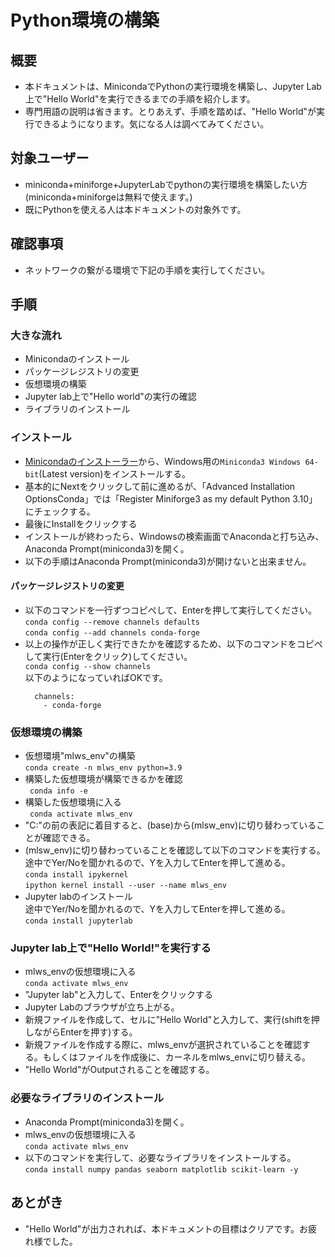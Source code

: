 # Python環境の構築

## 概要
- 本ドキュメントは、MinicondaでPythonの実行環境を構築し、Jupyter Lab上で"Hello World"を実行できるまでの手順を紹介します。
- 専門用語の説明は省きます。とりあえず、手順を踏めば、"Hello World"が実行できるようになります。気になる人は調べてみてください。

## 対象ユーザー
- miniconda+miniforge+JupyterLabでpythonの実行環境を構築したい方(miniconda+miniforgeは無料で使えます。)
- 既にPythonを使える人は本ドキュメントの対象外です。

## 確認事項
- ネットワークの繋がる環境で下記の手順を実行してください。

## 手順
### 大きな流れ
- Minicondaのインストール
- パッケージレジストリの変更
- 仮想環境の構築
- Jupyter lab上で"Hello world"の実行の確認
- ライブラリのインストール
### インストール
- [Minicondaのインストーラー](https://docs.conda.io/en/latest/miniconda.html#windows-installers)から、Windows用の`Miniconda3 Windows 64-bit`(Latest version)をインストールする。
- 基本的にNextをクリックして前に進めるが、「Advanced Installation OptionsConda」では「Register Miniforge3 as my default Python 3.10」にチェックする。
- 最後にInstallをクリックする
- インストールが終わったら、Windowsの検索画面でAnacondaと打ち込み、Anaconda Prompt(miniconda3)を開く。
- 以下の手順はAnaconda Prompt(miniconda3)が開けないと出来ません。
#### パッケージレジストリの変更
- 以下のコマンドを一行ずつコピぺして、Enterを押して実行してください。<br>
```conda config --remove channels defaults```<br>
```conda config --add channels conda-forge```<br>
- 以上の操作が正しく実行できたかを確認するため、以下のコマンドをコピペして実行(Enterをクリック)してください。<br>
```conda config --show channels```<br>
以下のようになっていればOKです。
  ```
    channels:
      - conda-forge
  ```
### 仮想環境の構築
- 仮想環境"mlws_env"の構築<br>
```conda create -n mlws_env python=3.9```
- 構築した仮想環境が構築できるかを確認<br>
``` conda info -e```
- 構築した仮想環境に入る<br>
``` conda activate mlws_env```
- "C:"の前の表記に着目すると、(base)から(mlsw_env)に切り替わっていることが確認できる。
- (mlsw_env)に切り替わっていることを確認して以下のコマンドを実行する。<br>途中でYer/Noを聞かれるので、Yを入力してEnterを押して進める。<br>
``` conda install ipykernel ```<br>
```ipython kernel install --user --name mlws_env  ```
- Jupyter labのインストール<br>途中でYer/Noを聞かれるので、Yを入力してEnterを押して進める。<br>
```conda install jupyterlab```
### Jupyter lab上で"Hello World!"を実行する
- mlws_envの仮想環境に入る<br>
``` conda activate mlws_env ```
- "Jupyter lab"と入力して、Enterをクリックする
- Jupyter Labのブラウザが立ち上がる。
- 新規ファイルを作成して、セルに"Hello World"と入力して、実行(shiftを押しながらEnterを押す)する。
- 新規ファイルを作成する際に、mlws_envが選択されていることを確認する。もしくはファイルを作成後に、カーネルをmlws_envに切り替える。
- "Hello World"がOutputされることを確認する。

### 必要なライブラリのインストール
- Anaconda Prompt(miniconda3)を開く。
- mlws_envの仮想環境に入る<br>
``` conda activate mlws_env ```
- 以下のコマンドを実行して、必要なライブラリをインストールする。<br>
```conda install numpy pandas seaborn matplotlib scikit-learn -y```
## あとがき
- "Hello World"が出力されれば、本ドキュメントの目標はクリアです。お疲れ様でした。
